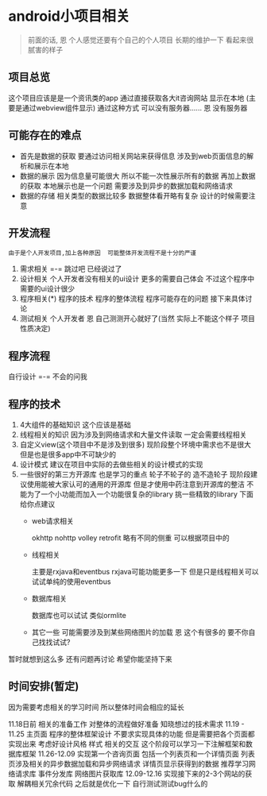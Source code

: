 # android小项目相关
>前面的话, 恩  个人感觉还要有个自己的个人项目 长期的维护一下  看起来很腻害的样子

## 项目总览
这个项目应该是是一个资讯类的app 通过直接获取各大it咨询网站 显示在本地 (主要是通过webview组件显示) 通过这种方式 可以没有服务器......  恩 没有服务器

## 可能存在的难点
* 首先是数据的获取 要通过访问相关网站来获得信息  涉及到web页面信息的解析和展示在本地
* 数据的展示  因为信息量可能很大 所以不能一次性展示所有的数据 再加上数据的获取 本地展示也是一个问题 需要涉及到异步的数据加载和网络请求
* 数据的存储  相关类型的数据比较多 数据整体看开略有复杂  设计的时候需要注意







## 开发流程
```由于是个人开发项目,加上各种原因  可能整体开发流程不是十分的严谨 ```

1. 需求相关 =-= 跳过吧  已经说过了  
2. 设计相关  个人开发者没有相关的ui设计 更多的需要自己体会  不过这个程序中需要的ui设计很少
3. 程序相关(*)	程序的技术 程序的整体流程 程序可能存在的问题   接下来具体讨论 
4. 测试相关	个人开发者 恩 自己测测开心就好了(当然 实际上不能这个样子 项目性质决定)





## 程序流程
自行设计 =-=    不会的问我

## 程序的技术
1. 4大组件的基础知识 这个应该是基础
2. 线程相关的知识 因为涉及到网络请求和大量文件读取 一定会需要线程相关
3. 自定义view(这个项目中不是涉及到很多) 现阶段整个环境中需求也不是很大  但是也是很多app中不可缺少的
4. 设计模式 建议在项目中实际的去做些相关的设计模式的实现
5. 一些很好的第三方开源库 也是学习的重点 轮子不轮子的  造不造轮子  现阶段建议使用能被大家认可的通用的开源库 但是才使用中药注意到开源库的整洁  不能为了一个小功能而加入一个功能很复杂的library 挑一些精致的library 下面给你点建议
	* web请求相关
	
		okhttp nohttp volley retrofit 略有不同的侧重 可以根据项目中的
		
	* 线程相关
	
		主要是rxjava和eventbus  rxjava可能功能更多一下  但是只是线程相关可以试试单纯的使用eventbus
		
	* 数据库相关
	
		数据库也可以试试  类似ormlite 
	* 其它一些 可能需要涉及到某些网络图片的加载
		恩 这个有很多的  要不你自己找找试试?
		
		
暂时就想到这么多  还有问题再讨论  希望你能坚持下来
## 时间安排(暂定)
因为需要考虑相关的学习时间  所以整体时间会相应的延长

11.18日前  相关的准备工作  对整体的流程做好准备 知晓想过的技术需求
11.19 - 11.25 主页面 程序的整体框架设计  不要求实现具体的功能 但是需要把各个页面都实现出来 考虑好设计风格 样式 相关的交互 这个阶段可以学习一下注解框架和数据库框架
11.26-12.09 实现第一个咨询页面 包括一个列表页和一个详情页面 列表页涉及相关的异步数据加载和异步网络请求  详情页显示获得到的数据  推荐学习网络请求库 事件分发库 网络图片获取库
12.09-12.16 实现接下来的2-3个网站的获取 解耦相关冗余代码
之后就是优化一下  自行测试测试bug什么的